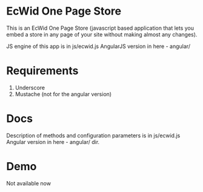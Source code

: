 EcWid One Page Store
====================

This is an EcWid One Page Store (javascript based application that lets you embed a store in any page of your site without making almost any changes).

JS engine of this app is in js/ecwid.js
AngularJS version in here - angular/ 


Requirements
============

1. Underscore
2. Mustache (not for the angular version)

Docs
====

Description of methods and configuration parameters is in js/ecwid.js
Angular version in here - angular/ dir.

Demo
====

Not available now

